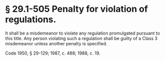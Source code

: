 # § 29.1-505 Penalty for violation of regulations.

<p>It shall be a misdemeanor to violate any regulation promulgated pursuant to this title. Any person violating such a regulation shall be guilty of a Class 3 misdemeanor unless another penalty is specified.</p><p>Code 1950, § 29-129; 1987, c. 488; 1988, c. 19.</p>